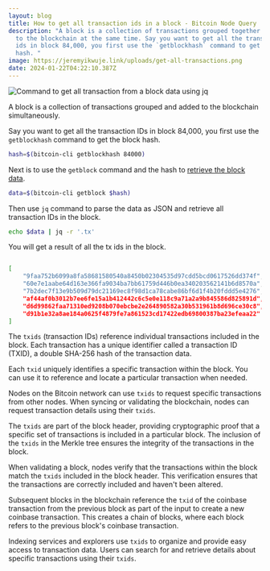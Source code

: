 ```yaml
---
layout: blog
title: How to get all transaction ids in a block - Bitcoin Node Query
description: "A block is a collection of transactions grouped together and added
  to the blockchain at the same time. Say you want to get all the transaction
  ids in block 84,000, you first use the `getblockhash` command to get the block
  hash. "
image: https://jeremyikwuje.link/uploads/get-all-transactions.png
date: 2024-01-22T04:22:10.387Z
---
```

![Command to get all transaction from a block data using jq](https://jeremyikwuje.link/uploads/get-all-transactions.png)

A block is a collection of transactions grouped and added to the blockchain simultaneously.

Say you want to get all the transaction IDs in block 84,000, you first use the `getblockhash` command to get the block hash.

```bash
hash=$(bitcoin-cli getblockhash 84000)
```
Next is to use the `getblock` command and the hash to [retrieve the block data](https://jeremyikwuje.link/how-to-get-block-data-bitcoin-node-query/).

```bash
data=$(bitcoin-cli getblock $hash)
```
Then use `jq` command to parse the data as JSON and retrieve all transaction IDs in the block.

```bash
echo $data | jq -r '.tx'
```

You will get a result of all the tx ids in the block.

  

```bash

[
	"9faa752b6099a8fa58681580540a8450b02304535d97cdd5bcd0617526dd374f",
	"60e7e1aabe64d163e366fa9034ba7bb61759d446b0ea340203562141b6d8570a",
	"7b2dec7f13e9b509d79dc21169ec8f98d1ca78cabe86bf6d1f4b20fddd5e4276",
	"af44af0b3012b7ee6fe15a1b412442c6c5e0e118c9a71a2a9b845586d825891d",
	"d6d99862faa71310ed9208b070ebcbe2e264890582a30b531961b8d696ce30c8",
	"d91b1e32a8ae184a0625f4879fe7a861523cd17422edb69800387ba23efeaa22"
]
```

The `txids` (transaction IDs) reference individual transactions included in the block. Each transaction has a unique identifier called a transaction ID (TXID), a double SHA-256 hash of the transaction data.

Each `txid` uniquely identifies a specific transaction within the block. You can use it to reference and locate a particular transaction when needed.

Nodes on the Bitcoin network can use `txids` to request specific transactions from other nodes. When syncing or validating the blockchain, nodes can request transaction details using their `txids`.

The `txids` are part of the block header, providing cryptographic proof that a specific set of transactions is included in a particular block. The inclusion of the `txids` in the Merkle tree ensures the integrity of the transactions in the block.

When validating a block, nodes verify that the transactions within the block match the `txids` included in the block header. This verification ensures that the transactions are correctly included and haven't been altered.

Subsequent blocks in the blockchain reference the `txid` of the coinbase transaction from the previous block as part of the input to create a new coinbase transaction. This creates a chain of blocks, where each block refers to the previous block's coinbase transaction.

Indexing services and explorers use `txids` to organize and provide easy access to transaction data. Users can search for and retrieve details about specific transactions using their `txids`.